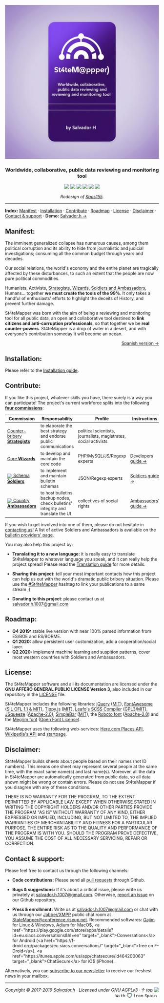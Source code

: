 <div align="center" id="top" valign="top">
	<a href="https://github.com/Salvelop07/St4teMapper#top"><img src="documentation/logo/logo-manuals.png" /></a>
	<h3 align="center">Worldwide, collaborative, public data reviewing and monitoring tool</h3>
</div>
<p align="center" id="badges">
	<a href="#top"><img src="https://img.shields.io/badge/manuals-draft-red.svg?style=flat-square" /></a>
	<a href="http://php.net/"><img src="https://img.shields.io/badge/language-PHP%2FMySQL-yellow.svg?style=flat-square" /></a>
	<a href="https://www.debian.org/derivatives/"><img src="https://img.shields.io/badge/platform-Linux-lightgrey.svg?style=flat-square" /></a>
	<a href="https://github.com/Salvelop07/St4teMapper/blob/master/LICENSE"><img src="https://img.shields.io/badge/license-AGPLv3-green.svg?style=flat-square" /></a>
	<a href="https://github.com/Salvelop07/St4teMapper#contact--support"><img src="https://img.shields.io/badge/chat-XMPP-ff69b4.svg" /></a>
	<a href="https://github.com/Salvelop07/St4teMapper/tree/master"><img src="https://img.shields.io/badge/version-1.4a-f9b876.svg" /></a>
</p>

<p align="center" id="badges">
<i>Redesign of <a href="https://github.com/Ingobernable/kaos155/" target="_blank">Kaos155</a>.</i>
</p>

-----

**Index:** [Manifest](#manifest) · [Installation](#installation) · [Contribute](#contribute) · [Roadmap](#roadmap) · [License](#license) · [Disclaimer](#disclaimer) · [Contact & support](#contact--support) · **Demo:** <a href="https://github.com/Salvelop07/St4teMapper/tree/master">Salvador.h &rarr;</a>


## Manifest:

The imminent generalized collapse has numerous causes, among them political corruption and its ability to hide from journalistic and judicial investigations; consuming all the common budget through years and decades.

Our social relations, the world's economy and the entire planet are tragically affected by these disturbances, to such an extent that the people are now pure political commodities.

Humanists, Activists, [Strategists, Wizards, Soldiers and Ambassadors](#contribute), Humans... together **we must create the tools of the 99%**. It only takes a handful of enthusiasts' efforts to highlight the deceits of History, and prevent further damage.

St4teMapper was born with the aim of being a reviewing and monitoring tool for all public data, an open and collaborative tool destined to **link citizens and anti-corruption professionals**, so that together we be **real counter-powers**. St4teMapper is a drop of water in a desert, and with everyone's contribution someday it will become an ocean.

<p align="right">
	<a href="https://github.com/Salvelop07/St4teMapper/blob/master/documentation/manuals/MANIFEST-ES.md#top">Spanish version &rarr;</a>
</p>


## Installation:

Please refer to the [Installation guide](documentation/manuals/INSTALL.md#top).


## Contribute:

If you like this project, whatever skills you have, there surely is a way you can participate! The project's current workforce splits into the following [**four commissions**](https://github.com/Salvelop07/St4teMapper/projects):

| Commission | Responsability | Profile | Instructions |
| ----- | ------ | ---- | ---- |
| [Counter-bribery **Strategists**](https://github.com/Salvelop07/St4teMapper/projects/1) | to elaborate the best strategy and endorse public communications | political scientists, journalists, magistrates, social activists | |
| [Core **Wizards**](https://github.com/Salvelop07/St4teMapper/projects/2) | to develop and maintain the core code | PHP/MySQL/JS/Regexp experts | [Developers guide &rarr;](https://github.com/Salvelop07/St4teMapper/tree/master/src#top) |
| [<img src="https://github.com/Salvelop07/St4teMapper/tree/master/src/addons/fontawesome_favicons/fire.ico?color=0366d6" valign="middle" /> Schema **Soldiers**](https://github.com/Salvelop07/St4teMapper/projects/3) | to implement and maintain bulletin schemas | JSON/Regexp experts | [Soldiers guide &rarr;](documentation/manuals/SOLDIERS.md#top) |
| [<img src="https://github.com/Salvelop07/St4teMapper/tree/master/src/addons/fontawesome_favicons/globe.ico?color=0366d6" valign="middle" /> Country **Ambassadors**](https://github.com/Salvelop07/St4teMapper/projects/4) | to host bulletins backup nodes, check bulletins' integrity and translate the UI | collectives of social rights | [Ambassadors' guide &rarr;](documentation/manuals/AMBASSADORS.md#top) |

If you wish to get involved into one of them, please do not hesitate in [contacting us](#contact--support)! A list of active Soldiers and Ambassadors is available on the [bulletin providers' page](https://github.com/Salvelop07/St4teMapper/tree/master/providers).

You may also help this project by:

- **Translating it to a new language:** it is really easy to translate St4teMapper to whatever language you speak, and it can really help the project spread! Please read the [Translation guide](documentation/manuals/TRANSLATE.md#top) for more details.

- **Sharing this project:** tell your most important contacts how this project can help us out with the world's dramatic public bribery situation. Please use the [#St4teMapper](https://twitter.com/search?q=%23St4teMapper) hashtag to link your publications to a same stream ;)

- **Donating to this project**: please contact us at salvador.h.1007@gmail.com


## Roadmap:

- **Q4 2019:** stable live version with near 100% parsed information from ES/BOE and ES/BORME.
- **Q1 2020:** allow persistent user customization, add a cooperation/social layer.
- **Q2 2020:** implement machine learning and suspition patterns, cover most western countries with Soldiers and Ambassadors.

## License:

The St4teMapper software and all its documentation are licensed under the **GNU AFFERO GENERAL PUBLIC LICENSE Version 3**, also included in our repository in the [LICENSE](LICENSE) file.

St4teMapper includes the following libraries: [jQuery](http://jquery.com/) ([MIT](https://tldrlegal.com/license/mit-license)), [FontAwesome](http://fontawesome.io/icons/) ([SIL OFL 1.1 & MIT](http://fontawesome.io/license/)), [Tippy.js](https://atomiks.github.io/tippyjs/) ([MIT](https://tldrlegal.com/license/mit-license)), [Leafo's SCSS Compiler](https://leafo.net/scssphp/) ([GPL3](https://www.gnu.org/licenses/gpl-3.0.en.html)/[MIT](https://tldrlegal.com/license/mit-license)), [JSqueeze](https://github.com/tchwork/jsqueeze) ([Apache-2.0](http://www.apache.org/licenses/LICENSE-2.0)), [SimpleBar](https://github.com/Grsmto/simplebar) ([MIT](http://www.apache.org/licenses/LICENSE-2.0)), the [Roboto font](https://fonts.google.com/specimen/Roboto) ([Apache-2.0](http://www.apache.org/licenses/LICENSE-2.0)) and the [Megrim font](https://fonts.google.com/specimen/Megrim) ([Open Font License](http://scripts.sil.org/cms/scripts/page.php?site_id=nrsi&id=OFL_web)).

St4teMapper uses the following web-services: [Here.com Places API](https://developer.here.com/documentation/places/topics/quick-start.html), [Wikipedia's API](https://www.mediawiki.org/wiki/API:Main_page) and [startpage](https://www.startpage.com/).


## Disclaimer:

St4teMapper builds sheets about people based on their names (not ID numbers). This means one sheet may represent several people at the same time, with the exact same name(s) and last name(s). Moreover, all the data in St4teMapper are automatically generated from public data, so all data shown might be wrong or contain errors. Please do not use St4teMapper if you disagree with any of these conditions.

THERE IS NO WARRANTY FOR THE PROGRAM, TO THE EXTENT PERMITTED BY APPLICABLE LAW. EXCEPT WHEN OTHERWISE STATED IN WRITING THE COPYRIGHT HOLDERS AND/OR OTHER PARTIES PROVIDE THE PROGRAM "AS IS" WITHOUT WARRANTY OF ANY KIND, EITHER EXPRESSED OR IMPLIED, INCLUDING, BUT NOT LIMITED TO, THE IMPLIED WARRANTIES OF MERCHANTABILITY AND FITNESS FOR A PARTICULAR PURPOSE. THE ENTIRE RISK AS TO THE QUALITY AND PERFORMANCE OF THE PROGRAM IS WITH YOU. SHOULD THE PROGRAM PROVE DEFECTIVE, YOU ASSUME THE COST OF ALL NECESSARY SERVICING, REPAIR OR CORRECTION.


## Contact & support:

Please feel free to contact us through the following channels:

- **Code contributions:** Please send all [pull requests](https://github.com/Salvelop07/St4teMapper/pulls) through Github.

- **Bugs & suggestions:** If it's about a critical issue, please write us privately at [salvador.h.1007@gmail.com](mailto:salvador.h.1007@gmail.com). Otherwise, [report an issue](https://github.com/Salvelop07/St4teMapper/issues) on our Github repository.

- **Press & enrollment:** Write us at [salvador.h.1007@gmail.com](mailto:salvador.h.1007@gmail.com) or chat with us through our [Jabber/XMPP](https://jabber.at/p/clients/) public chat room at [StateMapper@conference.riseup.net](StateMapper@conference.riseup.net). Recommended softwares: <a href="https://gajim.org/" target="_blank">Gajim</a> for Linux & Windows, <a href="https://adium.im/" target="_blank">Adium</a> for MacO$, <a href="https://play.google.com/store/apps/details?id=eu.siacs.conversations&hl=en" target="_blank">Conversations</a> for Android (<a href="https://f-droid.org/packages/eu.siacs.conversations/" target="_blank">free on F-Droid</a>), <a href="https://itunes.apple.com/us/app/chatsecure/id464200063" target="_blank">ChatSecure</a> for iO$ (iPhone).

Alternatively, you can [subscribe to our newsletter](https://lists.riseup.net/www/subscribe/St4teMapper) to receive our freshest news in your mailbox.

-----

*Copyright &copy; 2017-2019 [Salvador.h](https://github.com/Salvelop07/St4teMapper/tree/master) · Licensed under [GNU AGPLv3](LICENSE) · [&uarr; top](#top)* <a href="https://github.com/Salvelop07/St4teMapper/tree/master" target="_blank"><img src="http://hits.dwyl.com/StateMapper/StateMapper.svg?style=flat-square" align="right" /></a><img src="documentation/badges/love.png" align="right" />

